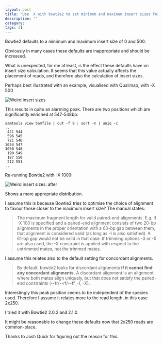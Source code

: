 ```yaml
---
layout: post
title: "Use  X with bowtie2 to set minimum and maximum insert sizes for Nextera libraries"
description: ""
category:  
tags: []
---
```



Bowtie2 defaults to a minimum and maximum insert size of 0 and 500.

Obviously in many cases these defaults are inappropriate and 
should be increased.

What is unexpected, for me at least, is the effect these defaults
have on insert size calculation. It seems that this value
actually affects the placement of reads, and therefore
also the calculation of insert sizes.

Perhaps best illustrated with an example, visualised with
Qualimap, with -X 500

![Weird insert sizes](/images/2013-05-02-before2.png)

This results in quite an alarming peak. There are
two positions which are significantly enriched at 547-548bp:

	samtools view bamfile | cut -f 9 | sort -n | uniq -c
	..
	 421 544
	 596 545
	 721 546
	1654 547
	3050 548
	 190 549
	 187 550
	 212 551
	..

Re-running Bowtie2 with -X 1000:

![Weird insert sizes: after](/images/2013-05-02-after.png)

Shows a more appropriate distribution.

I assume this is because Bowtie2 tries to optimise the
choice of alignment to favour those closer to the maximum
insert size? The manual states:

>The maximum fragment length for valid paired-end alignments. E.g. if -X 100 is specified and a paired-end alignment consists of two 20-bp alignments in the proper orientation with a 60-bp gap between them, that alignment is considered valid (as long as -I is also satisfied). A 61-bp gap would not be valid in that case. If trimming options -3 or -5 are also used, the -X constraint is applied with respect to the untrimmed mates, not the trimmed mates.

I assume this relates also to the default setting for concordant alignments.

>By default, bowtie2 looks for discordant alignments **if it cannot find any concordant alignments**. A discordant alignment is an alignment where both mates align uniquely, but that does not satisfy the paired-end constraints (--fr/--rf/--ff, -I, -X).

Interestingly this peak position seems to be independent of the species
used. Therefore I assume it relates more to the read length, in this case 2x250.

I tried it with Bowtie2 2.0.2 and 2.1.0.

It might be reasonable to change these defaults now that 2x250 reads are common-place.

Thanks to Josh Quick for figuring out the reason for this.


